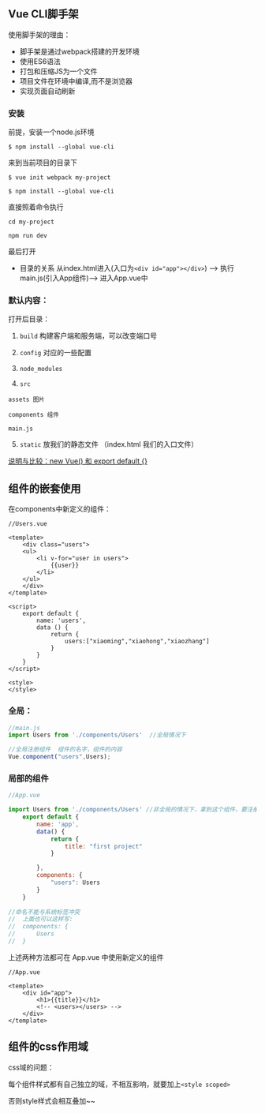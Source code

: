 

## Vue CLI脚手架

使用脚手架的理由：

* 脚手架是通过webpack搭建的开发环境
* 使用ES6语法
* 打包和压缩JS为一个文件
* 项目文件在环境中编译,而不是浏览器
* 实现页面自动刷新

### 安装
前提，安装一个node.js环境

``$ npm install --global vue-cli``


来到当前项目的目录下

``$ vue init webpack my-project``

``$ npm install --global vue-cli``

直接照着命令执行

``cd my-project``

``npm run dev``

最后打开

* 目录的关系
从index.html进入(入口为``<div id="app"></div>``) --> 执行main.js(引入App组件)--> 进入App.vue中

### 默认内容：

打开后目录：
1. ``build`` 构建客户端和服务端，可以改变端口号

2. ``config`` 对应的一些配置

3. ``node_modules``

4. ``src``
```
assets 图片

components 组件

main.js

```

5. ``static`` 放我们的静态文件
（index.html 我们的入口文件）

[说明与比较：new Vue() 和 export default {}](https://www.cnblogs.com/ppJuan/p/7151000.html)

## 组件的嵌套使用
在components中新定义的组件：

```vue
//Users.vue

<template>
	<div class="users">
	<ul>
		<li v-for="user in users">
			{{user}}
		</li>
	</ul>
	</div>
</template>

<script>
	export default {
		name: 'users',
		data () {
			return {
				users:["xiaoming","xiaohong","xiaozhang"]
			}
		}
	}
</script>

<style>
</style>

```
### 全局：
```js
//main.js
import Users from './components/Users'  //全局情况下

//全局注册组件  组件的名字，组件的内容
Vue.component("users",Users);
```

### 局部的组件


```js
//App.vue 

import Users from './components/Users' //非全局的情况下，拿到这个组件，要注册这个组件
	export default {
		name: 'app',
		data() {
			return {
				title: "first project"
			}

		},
		components: {
			"users": Users
		}
	}
	
//命名不能与系统标签冲突
// 	上面也可以这样写:
// 	components: {
// 		Users
// 	}
```

上述两种方法都可在 App.vue 中使用新定义的组件
```
//App.vue

<template>
	<div id="app">
		<h1>{{title}}</h1>
		<!-- <users></users> -->
	</div>
</template>
```

## 组件的css作用域

css域的问题：

每个组件样式都有自己独立的域，不相互影响，就要加上``<style scoped>``

否则style样式会相互叠加~~